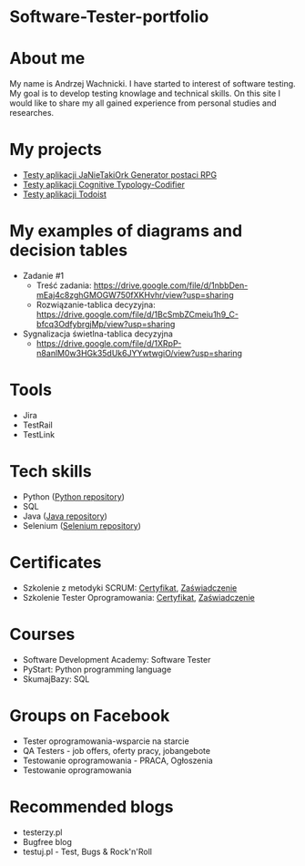 # Software-Tester-portfolio

# About me

My name is Andrzej Wachnicki. I have started to interest of software testing. My goal is to develop testing knowlage and technical skills. On this site I would like to share my all gained experience from personal studies and researches.


# My projects
* [Testy aplikacji JaNieTakiOrk Generator postaci RPG](https://github.com/Ryuuken-dev/PRI-Tests)
* [Testy aplikacji Cognitive Typology-Codifier](https://github.com/Ryuuken-dev/CodifierApplicationTests)
* [Testy aplikacji Todoist](https://github.com/Ryuuken-dev/Todoist-exploratory-tests)

# My examples of diagrams and decision tables
* Zadanie #1
  * Treść zadania: https://drive.google.com/file/d/1nbbDen-mEaj4c8zghGMOGW750fXKHvhr/view?usp=sharing
  * Rozwiązanie-tablica decyzyjna: https://drive.google.com/file/d/1BcSmbZCmeiu1h9_C-bfcq3OdfybrgjMp/view?usp=sharing
* Sygnalizacja świetlna-tablica decyzyjna
  * https://drive.google.com/file/d/1XRpP-n8anlM0w3HGk35dUk6JYYwtwgiO/view?usp=sharing

# Tools

* Jira
* TestRail
* TestLink

# Tech skills

* Python ([Python repository](https://github.com/Ryuuken-dev/Python-Zadania))
* SQL
* Java ([Java repository](https://github.com/Ryuuken-dev/JavaStart))
* Selenium ([Selenium repository](https://github.com/Ryuuken-dev/SeleniumExercises))

# Certificates

* Szkolenie z metodyki SCRUM: [Certyfikat](https://drive.google.com/file/d/1yyR1op4Rzy2ZWv9nZLeMoa9zHH66sa3c/view?usp=sharing), [Zaświadczenie](https://drive.google.com/file/d/1rx4-9jw2Eqofv4tRpFfWOEt96lEas8WL/view?usp=sharing)
* Szkolenie Tester Oprogramowania: [Certyfikat](https://drive.google.com/file/d/1kC2TxWRw9NumFoyCYExwk6DUjmXcCyvb/view?usp=sharing), [Zaświadczenie](https://drive.google.com/file/d/1rx4-9jw2Eqofv4tRpFfWOEt96lEas8WL/view?usp=sharing)

# Courses

* Software Development Academy: Software Tester
* PyStart: Python programming language
* SkumajBazy: SQL


# Groups on Facebook

* Tester oprogramowania-wsparcie na starcie
* QA Testers - job offers, oferty pracy, jobangebote
* Testowanie oprogramowania - PRACA, Ogłoszenia
* Testowanie oprogramowania

# Recommended blogs

* testerzy.pl
* Bugfree blog
* testuj.pl - Test, Bugs & Rock'n'Roll








